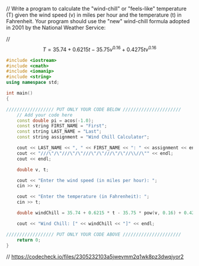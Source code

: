 // Write a program to calculate the "wind-chill" or "feels-like" temperature (T) given the wind speed (v) in miles per hour and the temperature (t) in Fahrenheit. Your program should use the "new" wind-chill formula adopted in 2001 by the National Weather Service:

// $$T = 35.74 + 0.6215t - 35.75v^{0.16} + 0.4275t v^{0.16}$$
```cpp
#include <iostream>
#include <cmath>
#include <iomanip>
#include <string>
using namespace std;

int main()
{

////////////////// PUT ONLY YOUR CODE BELOW //////////////////////
    // Add your code here
    const double pi = acos(-1.0);
    const string FIRST_NAME = "First";
    const string LAST_NAME = "Last";
    const string assignment = "Wind Chill Calculator";

    cout << LAST_NAME << ", " << FIRST_NAME << ": " << assignment << endl;
    cout << "///\"/\"///\"/\"///\"/\"///\"/\"//\\//\"" << endl;
    cout << endl;

    double v, t;

    cout << "Enter the wind speed (in miles per hour): ";
    cin >> v;

    cout << "Enter the temperature (in Fahrenheit): ";
    cin >> t;

    double windChill = 35.74 + 0.6215 * t - 35.75 * pow(v, 0.16) + 0.4275 * t * pow(v, 0.16);

    cout << "Wind Chill: [" << windChill << "]" << endl;

////////////////// PUT ONLY YOUR CODE ABOVE //////////////////////
    return 0;
}

```

// https://codecheck.io/files/2305232103a5jwevmm2q1wk8pz3dwqjyor2